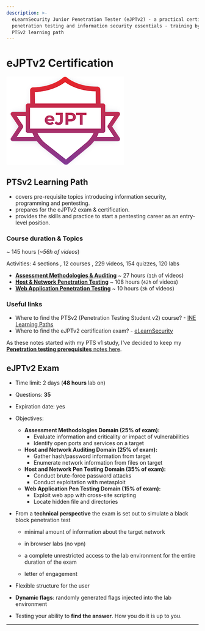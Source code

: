 ```yaml
---
description: >-
  eLearnSecurity Junior Penetration Tester (eJPTv2) - a practical certification on
  penetration testing and information security essentials - training by the INE
  PTSv2 learning path
---
```


# **eJPTv2 Certification**

![eJPT - © eLearnSecurity](.gitbook/assets/eJPT.png)

## PTSv2 Learning Path

- covers pre-requisite topics introducing information security, programming and pentesting.
- prepares for the eJPTv2 exam & certification.
- provides the skills and practice to start a pentesting career as an entry-level position.

### Course duration & Topics

~ 145 hours (*~56h of videos*)

Activities: 4 sections , 12 courses , 229 videos, 154 quizzes, 120 labs

- [**Assessment Methodologies & Auditing**](assessment-methodologies/README.md) ~ 27 hours (`11h` of videos)
- [**Host & Network Penetration Testing**](hostnetwork-penetration-testing/README.md) ~ 108 hours (`42h` of videos)
- [**Web Application Penetration Testing**](webapp-penetration-testing/README.md) ~ 10 hours (`3h` of videos)

### Useful links

- Where to find the PTSv2 (Penetration Testing Student v2) course? - [INE Learning Paths](https://my.ine.com/learning-paths)
- Where to find the eJPTv2 certification exam? - [eLearnSecurity](https://elearnsecurity.com/)

As these notes started with my PTS v1 study, I've decided to keep my [**Penetration testing prerequisites** notes here](penetration-testing-prerequisites/README.md).

## eJPTv2 Exam

- Time limit: 2 days (**48 hours** lab on)
- Questions: **35**
- Expiration date: yes
- Objectives:
  - **Assessment Methodologies Domain (25% of exam):**
    - Evaluate information and criticality or impact of vulnerabilities
    - Identify open ports and services on a target
  - **Host and Network Auditing Domain (25% of exam):**
    - Gather hash/password information from target
    - Enumerate network information from files on target
  - **Host and Network Pen Testing Domain (35% of exam):**
    - Conduct brute-force password attacks
    - Conduct exploitation with metasploit
  - **Web Application Pen Testing Domain (15% of exam):**
    - Exploit web app with cross-site scripting
    - Locate hidden file and directories
- From a **technical perspective** the exam is set out to simulate a black block penetration test

  - minimal amount of information about the target network

  - in browser labs (no vpn)
  - a complete unrestricted access to the lab environment for the entire duration of the exam
  - letter of engagement
- Flexible structure for the user
- **Dynamic flags**: randomly generated flags injected into the lab environment
- Testing your ability to **find the answer**. How you do it is up to you.

------

